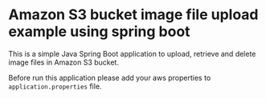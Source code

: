 # Amazon S3 bucket image file upload example using spring boot

This is a simple Java Spring Boot application to upload, retrieve and delete image files in Amazon S3 bucket.

Before run this application please add your aws properties to ```application.properties``` file.
